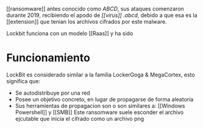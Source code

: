 [[ransomware]] antes conocido como _ABCD_, sus ataques comenzaron durante 2019, recibiendo el apodo de _[[virus]] .abcd_, debido a que esa es la [[extension]] que tenian los archivos cifrados por este malware.

Lockbit funciona con un modelo [[Raas]] y ha sido 

# Funcionamiento
LockBit es considerado similar a la familia LockerGoga & MegaCortex, esto significa que:
- Se autodistribuye por una red
- Posee un objetivo concreto, en lugar de propagarse de forma aleatoria
- Sus herramientas de propagacion son o son similares a: [[Windows Powershell]] y [[SMB]]
Este ransomware suele esconder el archivo ejcutable que inicia el cifrado como un archivo png